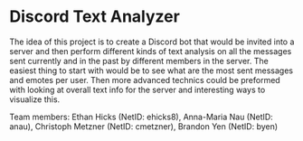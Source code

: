 # Discord Text Analyzer

The idea of this project is to create a Discord bot that would be invited into a server and then perform different kinds of 
text analysis on all the messages sent currently and in the past by different members in the server. The easiest thing to start 
with would be to see what are the most sent messages and emotes per user. Then more advanced technics could be preformed with 
looking at overall text info for the server and interesting ways to visualize this.

Team members: Ethan Hicks (NetID: ehicks8), Anna-Maria Nau (NetID: anau), Christoph Metzner (NetID: cmetzner), Brandon Yen (NetID: byen)

